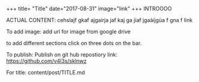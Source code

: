 +++
title= "Title"
date="2017-08-31"
image="link"
+++
INTROOOO

<!--more-->

ACTUAL CONTENT: 
cehslajf 
gkaf ajgairja
jaf kaj ga
jiaf jgaàijgùa
f
gna f
link

To add image: add url for image from google drive

to add different sections click on three dots on the bar. 

To publish:
Publish on git hub
repostiory link: https://github.com/v4l3s/sklnwz

For title: 
content/post/TITLE.md
<!--stackedit_data:
eyJoaXN0b3J5IjpbLTE2ODQyNjM5MDRdfQ==
-->